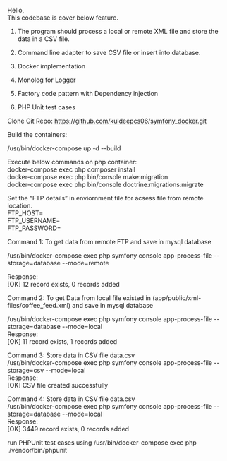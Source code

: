 <p class="has-line-data" data-line-start="0" data-line-end="2">Hello,<br>
This codebase is cover below feature.</p>
<ol>
<li class="has-line-data" data-line-start="2" data-line-end="4">
<p class="has-line-data" data-line-start="2" data-line-end="3">The program should process a local or remote XML file and store the data in a CSV file.</p>
</li>
<li class="has-line-data" data-line-start="4" data-line-end="5">
<p class="has-line-data" data-line-start="4" data-line-end="5">Command line adapter to save CSV file or insert into database.</p>
</li>
<li class="has-line-data" data-line-start="5" data-line-end="6">
<p class="has-line-data" data-line-start="5" data-line-end="6">Docker implementation</p>
</li>
<li class="has-line-data" data-line-start="6" data-line-end="7">
<p class="has-line-data" data-line-start="6" data-line-end="7">Monolog for Logger</p>
</li>
<li class="has-line-data" data-line-start="7" data-line-end="8">
<p class="has-line-data" data-line-start="7" data-line-end="8">Factory code pattern with Dependency injection</p>
</li>
<li class="has-line-data" data-line-start="8" data-line-end="8">
<p class="has-line-data" data-line-start="8" data-line-end="8">PHP Unit test cases</p>
</li>
</ol>
<p class="has-line-data" data-line-start="10" data-line-end="11">Clone Git Repo: <a href="https://github.com/kuldeepcs06/symfony_docker.git">https://github.com/kuldeepcs06/symfony_docker.git</a></p>
<p class="has-line-data" data-line-start="12" data-line-end="13">Build the containers:</p>
<p class="has-line-data" data-line-start="14" data-line-end="15">/usr/bin/docker-compose up -d --build</p>
<p class="has-line-data" data-line-start="16" data-line-end="20">Execute below commands on php container:<br>
docker-compose exec php composer install<br>
docker-compose exec php bin/console  make:migration<br>
docker-compose exec php bin/console  doctrine:migrations:migrate</p>
<p class="has-line-data" data-line-start="21" data-line-end="25">Set the “FTP details” in enviornment file for acsess file from remote location.<br>
FTP_HOST=<br>
FTP_USERNAME=<br>
FTP_PASSWORD=</p>
<p class="has-line-data" data-line-start="26" data-line-end="27">Command 1: To get data from remote FTP and save in mysql database</p>
<p class="has-line-data" data-line-start="28" data-line-end="29">/usr/bin/docker-compose exec php symfony console app-process-file --storage=database --mode=remote</p>
<p class="has-line-data" data-line-start="30" data-line-end="32">Response:<br>
[OK] 12 record exists, 0 records added</p>
<p class="has-line-data" data-line-start="33" data-line-end="34">Command 2: To get Data from local file existed in (app/public/xml-files/coffee_feed.xml) and save in mysql database</p>
<p class="has-line-data" data-line-start="35" data-line-end="38">/usr/bin/docker-compose exec php symfony console app-process-file --storage=database --mode=local<br>
Response:<br>
[OK] 11 record exists, 1 records added</p>
<p class="has-line-data" data-line-start="39" data-line-end="43">Command 3: Store data in CSV file data.csv<br>
/usr/bin/docker-compose exec php symfony console app-process-file --storage=csv --mode=local<br>
Response:<br>
[OK] CSV file created successfully</p>
<p class="has-line-data" data-line-start="44" data-line-end="48">Command 4: Store data in CSV file data.csv<br>
/usr/bin/docker-compose exec php symfony console app-process-file --storage=database --mode=local<br>
Response:<br>
[OK] 3449 record exists, 0 records added</p>

<p class="has-line-data" data-line-start="8" data-line-end="8">run PHPUnit test cases using /usr/bin/docker-compose exec php ./vendor/bin/phpunit</p>
